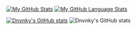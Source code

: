 [![My GitHub Stats](https://github-readme-stats.vercel.app/api/?username=Dnvnky&count_private=true&theme=tokyonight&showicons=true&include_all_commits=true&count_private=true)]()
[![My GitHub Language Stats](https://github-readme-stats.vercel.app/api/top-langs/?username=Dnvnky&langs_count=5&theme=tokyonight&include_all_commits=true&count_private=true)]()

[![Dnvnky's GitHub stats](https://github-readme-stats.vercel.app/api?username=Dnvnky)](https://github.com/anuraghazra/github-readme-stats)
![Dnvnky's GitHub stats](https://github-readme-stats.vercel.app/api?username=Dnvnky&show_icons=true&theme=radical)

